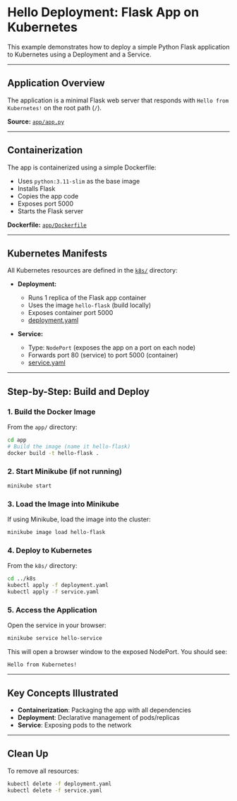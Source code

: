 # Hello Deployment: Flask App on Kubernetes

This example demonstrates how to deploy a simple Python Flask application to Kubernetes using a Deployment and a Service.

---

## Application Overview

The application is a minimal Flask web server that responds with `Hello from Kubernetes!` on the root path (`/`).

**Source:** [`app/app.py`](./app/app.py)

---

## Containerization

The app is containerized using a simple Dockerfile:
- Uses `python:3.11-slim` as the base image
- Installs Flask
- Copies the app code
- Exposes port 5000
- Starts the Flask server

**Dockerfile:** [`app/Dockerfile`](./app/Dockerfile)

---

## Kubernetes Manifests

All Kubernetes resources are defined in the [`k8s/`](./k8s/) directory:

- **Deployment:**
  - Runs 1 replica of the Flask app container
  - Uses the image `hello-flask` (build locally)
  - Exposes container port 5000
  - [deployment.yaml](./k8s/deployment.yaml)

- **Service:**
  - Type: `NodePort` (exposes the app on a port on each node)
  - Forwards port 80 (service) to port 5000 (container)
  - [service.yaml](./k8s/service.yaml)

---

## Step-by-Step: Build and Deploy

### 1. Build the Docker Image

From the `app/` directory:
```bash
cd app
# Build the image (name it hello-flask)
docker build -t hello-flask .
```

### 2. Start Minikube (if not running)
```bash
minikube start
```

### 3. Load the Image into Minikube
If using Minikube, load the image into the cluster:
```bash
minikube image load hello-flask
```

### 4. Deploy to Kubernetes
From the `k8s/` directory:
```bash
cd ../k8s
kubectl apply -f deployment.yaml
kubectl apply -f service.yaml
```

### 5. Access the Application
Open the service in your browser:
```bash
minikube service hello-service
```
This will open a browser window to the exposed NodePort. You should see:
```
Hello from Kubernetes!
```

---

## Key Concepts Illustrated
- **Containerization**: Packaging the app with all dependencies
- **Deployment**: Declarative management of pods/replicas
- **Service**: Exposing pods to the network

---

## Clean Up
To remove all resources:
```bash
kubectl delete -f deployment.yaml
kubectl delete -f service.yaml
``` 